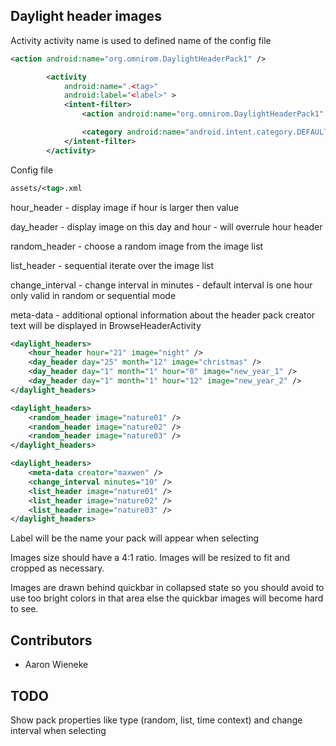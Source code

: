 Daylight header images
-----
Activity
activity name is used to defined name of the config file
```xml
<action android:name="org.omnirom.DaylightHeaderPack1" />
```
```xml
		<activity
			android:name=".<tag>"
			android:label="<label>" >
			<intent-filter>
				<action android:name="org.omnirom.DaylightHeaderPack1" />

				<category android:name="android.intent.category.DEFAULT" />
			</intent-filter>
		</activity>
```
Config file
```xml
assets/<tag>.xml
```

hour_header - display image if hour is larger then value

day_header - display image on this day and hour - will overrule hour header

random_header - choose a random image from the image list

list_header - sequential iterate over the image list

change_interval - change interval in minutes - default interval is one hour
only valid in random or sequential mode

meta-data - additional optional information about the header pack
creator text will be displayed in BrowseHeaderActivity 

```xml
<daylight_headers>
    <hour_header hour="21" image="night" />
    <day_header day="25" month="12" image="christmas" />
    <day_header day="1" month="1" hour="0" image="new_year_1" />
    <day_header day="1" month="1" hour="12" image="new_year_2" />
</daylight_headers>

<daylight_headers>
    <random_header image="nature01" />
    <random_header image="nature02" />
    <random_header image="nature03" />
</daylight_headers>

<daylight_headers>
    <meta-data creator="maxwen" />
    <change_interval minutes="10" />
    <list_header image="nature01" />
    <list_header image="nature02" />
    <list_header image="nature03" />
</daylight_headers>

```
Label will be the name your pack will appear when selecting

Images size should have a 4:1 ratio. Images will be resized
to fit and cropped as necessary.

Images are drawn behind quickbar in collapsed state so you 
should avoid to use too bright colors in that area else
the quickbar images will become hard to see.

## Contributors ##
+ Aaron Wieneke

TODO
-----
Show pack properties like type (random, list, time context) and change interval
when selecting

